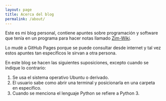 ```yaml
---
layout: page
title: Acerca del blog
permalink: /about/
---
```


Este es mi blog personal, contiene apuntes sobre programación y software que tenía en un programa para hacer notas llamado [Zim-Wiki](http://zim-wiki.org/).

Lo mudé a GitHub Pages porque se puede consultar desde internet y tal vez estos apuntes tan específicos le sirvan a otra persona.

En este blog se hacen las siguientes suposiciones, excepto cuando se indique lo contrario:

1. Se usa el sistema operativo Ubuntu o derivado.
2. El usuario sabe como abrir una terminal y posicionarla en una carpeta en específico.
3. Cuando se menciona el lenguaje Python se refiere a Python 3.